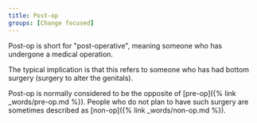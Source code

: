 ```yaml
---
title: Post-op
groups: [Change focused]
---
```


Post-op is short for "post-operative", meaning someone who has undergone a medical operation.

The typical implication is that this refers to someone who has  had bottom surgery (surgery to alter the genitals).

Post-op is normally considered to be the opposite of [pre-op]({% link _words/pre-op.md %}). People who do not plan to have such surgery are sometimes described as [non-op]({% link _words/non-op.md %}).